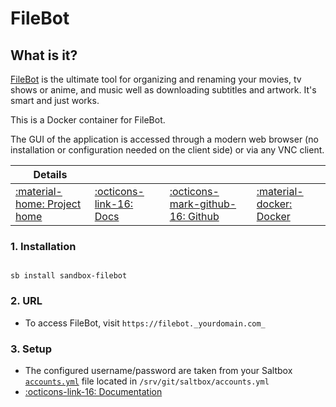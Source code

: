 # FileBot

## What is it?

[FileBot](http://www.filebot.net/) is the ultimate tool for organizing and renaming your movies, tv shows or anime, and music well as downloading subtitles and artwork. It's smart and just works.

This is a Docker container for FileBot.

The GUI of the application is accessed through a modern web browser (no installation or configuration needed on the client side) or via any VNC client.

| Details     |             |             |             |
|-------------|-------------|-------------|-------------|
| [:material-home: Project home ](http://www.filebot.net/) | [:octicons-link-16: Docs](https://www.filebot.net/) | [:octicons-mark-github-16: Github](https://github.com/jlesage/docker-filebot) | [:material-docker: Docker ](https://hub.docker.com/r/jlesage/filebot)|

### 1. Installation

``` shell

sb install sandbox-filebot

```

### 2. URL

- To access FileBot, visit `https://filebot._yourdomain.com_`

### 3. Setup

- The configured username/password are taken from your Saltbox [`accounts.yml`](/saltbox/install#configuration) file located in `/srv/git/saltbox/accounts.yml`
- [:octicons-link-16: Documentation](https://www.filebot.net/)
